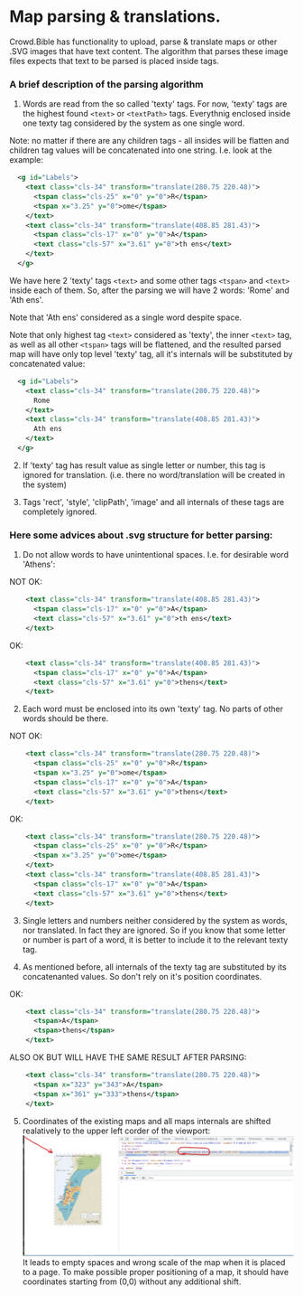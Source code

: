 # Map parsing & translations.
Crowd.Bible has functionality to upload, parse & translate maps or other .SVG images that have text content. 
The algorithm that parses these image files expects that text to be parsed is placed inside tags.


### A brief description of the parsing algorithm

1. Words are read from the so called 'texty' tags. For now, 'texty' tags are the highest found 
`<text>` or `<textPath>` tags. Everythnig enclosed inside one texty tag considered by the system as one single word.

Note: no matter if there are any children tags - all insides will be flatten and children tag values will be concatenated into one string. I.e. look at the example:
```xml
  <g id="Labels">
    <text class="cls-34" transform="translate(280.75 220.48)">
      <tspan class="cls-25" x="0" y="0">R</tspan>
      <tspan x="3.25" y="0">ome</tspan>
    </text>
    <text class="cls-34" transform="translate(408.85 281.43)">
      <tspan class="cls-17" x="0" y="0">A</tspan>
      <text class="cls-57" x="3.61" y="0">th ens</text>
    </text>
  </g>
```
We have here 2 'texty' tags `<text>` and some other tags `<tspan>` and `<text>` inside each of them. So, after the parsing we will have 2 words: 'Rome' and 'Ath ens'. 

Note that 'Ath ens' considered as a single word despite space.

Note that only highest tag `<text>` considered as 'texty', the inner `<text>` tag, as well as all other `<tspan>` tags will be flattened, and the resulted parsed map will have only top level 'texty' tag, all it's internals will be substituted by concatenated value:
```xml
  <g id="Labels">
    <text class="cls-34" transform="translate(280.75 220.48)">
      Rome
    </text>
    <text class="cls-34" transform="translate(408.85 281.43)">
      Ath ens
    </text>
  </g>
```

2. If 'texty' tag has result value as single letter or number, this tag is ignored for translation. (i.e. there no word/translation will be created in the system)

3. Tags 'rect', 'style', 'clipPath', 'image' and all internals of these tags are completely ignored.


### Here some advices about .svg structure for better parsing:
1. Do not allow words to have unintentional spaces. I.e. for desirable word 'Athens':

NOT OK:
```xml
    <text class="cls-34" transform="translate(408.85 281.43)">
      <tspan class="cls-17" x="0" y="0">A</tspan>
      <text class="cls-57" x="3.61" y="0">th ens</text>
    </text>
```
OK:
```xml
    <text class="cls-34" transform="translate(408.85 281.43)">
      <tspan class="cls-17" x="0" y="0">A</tspan>
      <text class="cls-57" x="3.61" y="0">thens</text>
    </text>
```

2. Each word must be enclosed into its own 'texty' tag. No parts of other words should be there.

NOT OK:
```xml
    <text class="cls-34" transform="translate(280.75 220.48)">
      <tspan class="cls-25" x="0" y="0">R</tspan>
      <tspan x="3.25" y="0">ome</tspan>
      <tspan class="cls-17" x="0" y="0">A</tspan>
      <text class="cls-57" x="3.61" y="0">thens</text>
    </text>
```
OK:
```xml
    <text class="cls-34" transform="translate(280.75 220.48)">
      <tspan class="cls-25" x="0" y="0">R</tspan>
      <tspan x="3.25" y="0">ome</tspan>
    </text>
    <text class="cls-34" transform="translate(408.85 281.43)">
      <tspan class="cls-17" x="0" y="0">A</tspan>
      <text class="cls-57" x="3.61" y="0">thens</text>
    </text>
```

3. Single letters and numbers neither considered by the system as words, nor translated. In fact they are ignored. So if you know that some letter or number is part of a word, it is better to include it to the relevant texty tag.

4. As mentioned before, all internals of the texty tag are substituted by its concatenanted values. So don't rely on it's position coordinates.

OK:
```xml
    <text class="cls-34" transform="translate(280.75 220.48)">
      <tspan>A</tspan>
      <tspan>thens</tspan>
    </text>
```

ALSO OK BUT WILL HAVE THE SAME RESULT AFTER PARSING:
```xml
    <text class="cls-34" transform="translate(280.75 220.48)">
      <tspan x="323" y="343">A</tspan>
      <tspan x="361" y="333">thens</tspan>
    </text>
```

5. Coordinates of the existing maps and all maps internals are shifted realatively to the upper left corder of the viewport:
![shifted-map-example.png](./img/shifted-map-example.png)
It leads to empty spaces and wrong scale of the map when it is placed to a page.
To make possible proper positioning of a map, it should have coordinates starting from (0,0) without any additional shift.